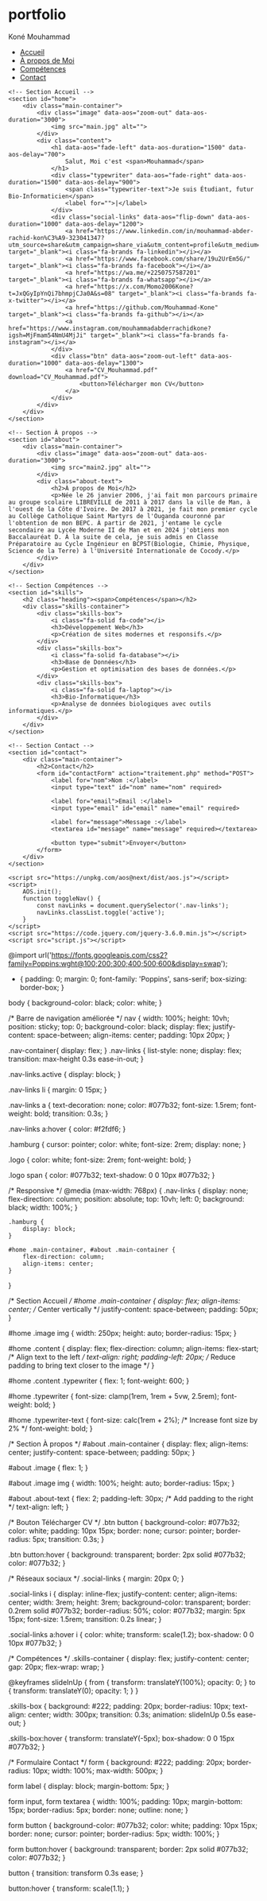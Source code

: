 # portfolio

<!DOCTYPE html>
<html lang="fr">
<head>
    <meta charset="UTF-8">
    <meta name="viewport" content="width=device-width, initial-scale=1.0">                                                         
    <link rel="stylesheet" href="https://cdnjs.cloudflare.com/ajax/libs/font-awesome/6.5.1/css/all.min.css">
    <link rel="stylesheet" href="https://unpkg.com/aos@next/dist/aos.css" />
    <link rel="stylesheet" href="style.css">
    <title>Mouhammad Portfolio</title>
</head>
<body>
    <!-- Barre de navigation -->
    <nav>
        <div class="nav-container">
            <div class="logo" data-aos="zoom-in" data-aos-duration="1500">
                Koné <span>Mouhammad</span>
            </div>
            <ul class="nav-links">
                <li><a href="#home">Accueil</a></li>
                <li><a href="#about">À propos de Moi</a></li>
                <li><a href="#skills">Compétences</a></li>
                <li><a href="#contact">Contact</a></li>
            </ul>
            <div class="hamburg" onclick="toggleNav()">
                <i class="fas fa-bars"></i>
            </div>
        </div>
    </nav>

    <!-- Section Accueil -->
    <section id="home">
        <div class="main-container">
            <div class="image" data-aos="zoom-out" data-aos-duration="3000">
                <img src="main.jpg" alt="">
            </div>
            <div class="content">
                <h1 data-aos="fade-left" data-aos-duration="1500" data-aos-delay="700">
                    Salut, Moi c'est <span>Mouhammad</span>
                </h1>
                <div class="typewriter" data-aos="fade-right" data-aos-duration="1500" data-aos-delay="900">
                    <span class="typewriter-text">Je suis Étudiant, futur Bio-Informaticien</span>
                    <label for="">|</label>
                </div>
                <div class="social-links" data-aos="flip-down" data-aos-duration="1000" data-aos-delay="1200">
                    <a href="https://www.linkedin.com/in/mouhammad-abder-rachid-kon%C3%A9-323041347?utm_source=share&utm_campaign=share_via&utm_content=profile&utm_medium=android_app" target="_blank"><i class="fa-brands fa-linkedin"></i></a>
                    <a href="https://www.facebook.com/share/19u2UrEm5G/" target="_blank"><i class="fa-brands fa-facebook"></i></a>
                    <a href="https://wa.me/+2250757587201" target="_blank"><i class="fa-brands fa-whatsapp"></i></a>
                    <a href="https://x.com/Momo2006Kone?t=JxQGyIpYnQi7bhmpjCJa0A&s=08" target="_blank"><i class="fa-brands fa-x-twitter"></i></a>
                    <a href="https://github.com/Mouhammad-Kone" target="_blank"><i class="fa-brands fa-github"></i></a>
                    <a href="https://www.instagram.com/mouhammadabderrachidkone?igsh=MjFmam54NmU4MjJi" target="_blank"><i class="fa-brands fa-instagram"></i></a>
                </div>
                <div class="btn" data-aos="zoom-out-left" data-aos-duration="1000" data-aos-delay="1300">
                    <a href="CV_Mouhammad.pdf" download="CV_Mouhammad.pdf">
                        <button>Télécharger mon CV</button>
                    </a>
                </div>
            </div>
        </div>
    </section>

    <!-- Section À propos -->
    <section id="about">
        <div class="main-container">
            <div class="image" data-aos="zoom-out" data-aos-duration="3000">
                <img src="main2.jpg" alt="">
            </div>
            <div class="about-text">
                <h2>À propos de Moi</h2>
                <p>Née le 26 janvier 2006, j'ai fait mon parcours primaire au groupe scolaire LIBREVILLE de 2011 à 2017 dans la ville de Man, à l'ouest de la Côte d'Ivoire. De 2017 à 2021, je fait mon premier cycle au Collège Catholique Saint Martyrs de l'Ouganda couronné par l'obtention de mon BEPC. À partir de 2021, j'entame le cycle secondaire au Lycée Moderne II de Man et en 2024 j'obtiens mon Baccalauréat D. À la suite de cela, je suis admis en Classe Préparatoire au Cycle Ingénieur en BCPST(Biologie, Chimie, Physique, Science de la Terre) à l'Université Internationale de Cocody.</p>
            </div>
        </div>
    </section>

    <!-- Section Compétences -->
    <section id="skills">
        <h2 class="heading"><span>Compétences</span></h2>
        <div class="skills-container">
            <div class="skills-box">
                <i class="fa-solid fa-code"></i>
                <h3>Développement Web</h3>
                <p>Création de sites modernes et responsifs.</p>
            </div>
            <div class="skills-box">
                <i class="fa-solid fa-database"></i>
                <h3>Base de Données</h3>
                <p>Gestion et optimisation des bases de données.</p>
            </div>
            <div class="skills-box">
                <i class="fa-solid fa-laptop"></i>
                <h3>Bio-Informatique</h3>
                <p>Analyse de données biologiques avec outils informatiques.</p>
            </div>
        </div>
    </section>

    <!-- Section Contact -->
    <section id="contact">
        <div class="main-container">
            <h2>Contact</h2>
            <form id="contactForm" action="traitement.php" method="POST">
                <label for="nom">Nom :</label>
                <input type="text" id="nom" name="nom" required>

                <label for="email">Email :</label>
                <input type="email" id="email" name="email" required>

                <label for="message">Message :</label>
                <textarea id="message" name="message" required></textarea>

                <button type="submit">Envoyer</button>
            </form>
        </div>
    </section>

    <script src="https://unpkg.com/aos@next/dist/aos.js"></script>
    <script>
        AOS.init();
        function toggleNav() {
            const navLinks = document.querySelector('.nav-links');
            navLinks.classList.toggle('active');
        }
    </script>
    <script src="https://code.jquery.com/jquery-3.6.0.min.js"></script>
    <script src="script.js"></script>
</body>
</html>



@import url('https://fonts.googleapis.com/css2?family=Poppins:wght@100;200;300;400;500;600&display=swap');

* {
    padding: 0;
    margin: 0;
    font-family: 'Poppins', sans-serif;
    box-sizing: border-box;
}

body {
    background-color: black;
    color: white;
}

/* Barre de navigation améliorée */
nav {
    width: 100%;
    height: 10vh;
    position: sticky;
    top: 0;
    background-color: black;
    display: flex;
    justify-content: space-between;
    align-items: center;
    padding: 10px 20px;
}

.nav-container{
    display: flex;
}
.nav-links {
    list-style: none;
    display: flex;
    transition: max-height 0.3s ease-in-out;
}

.nav-links.active {
    display: block;
}

.nav-links li {
    margin: 0 15px;
}

.nav-links a {
    text-decoration: none;
    color: #077b32;
    font-size: 1.5rem;
    font-weight: bold;
    transition: 0.3s;
}

.nav-links a:hover {
    color: #f2fdf6;
}

.hamburg {
    cursor: pointer;
    color: white;
    font-size: 2rem;
    display: none;
}

.logo {
    color: white;
    font-size: 2rem;
    font-weight: bold;
}

.logo span {
    color: #077b32;
    text-shadow: 0 0 10px #077b32;
}

/* Responsive */
@media (max-width: 768px) {
    .nav-links {
        display: none;
        flex-direction: column;
        position: absolute;
        top: 10vh;
        left: 0;
        background: black;
        width: 100%;
    }

    .hamburg {
        display: block;
    }

    #home .main-container, #about .main-container {
        flex-direction: column;
        align-items: center;
    }
}

/* Section Accueil */
#home .main-container {
    display: flex;
    align-items: center; /* Center vertically */
    justify-content: space-between;
    padding: 50px;
}

#home .image img {
    width: 250px;
    height: auto;
    border-radius: 15px;
}

#home .content {
    display: flex;
    flex-direction: column;
    align-items: flex-start; /* Align text to the left */
    text-align: right;
    padding-left: 20px; /* Reduce padding to bring text closer to the image */
}

#home .content .typewriter {
    flex: 1;
    font-weight: 600;
}

#home .typewriter {
    font-size: clamp(1rem, 1rem + 5vw, 2.5rem);
    font-weight: bold;
}

#home .typewriter-text {
    font-size: calc(1rem + 2%); /* Increase font size by 2% */
    font-weight: bold;
}

/* Section À propos */
#about .main-container {
    display: flex;
    align-items: center;
    justify-content: space-between;
    padding: 50px;
}

#about .image {
    flex: 1;
}

#about .image img {
    width: 100%;
    height: auto;
    border-radius: 15px;
}

#about .about-text {
    flex: 2;
    padding-left: 30px; /* Add padding to the right */
    text-align: left;
}

/* Bouton Télécharger CV */
.btn button {
    background-color: #077b32;
    color: white;
    padding: 10px 15px;
    border: none;
    cursor: pointer;
    border-radius: 5px;
    transition: 0.3s;
}

.btn button:hover {
    background: transparent;
    border: 2px solid #077b32;
    color: #077b32;
}

/* Réseaux sociaux */
.social-links {
    margin: 20px 0;
}

.social-links i {
    display: inline-flex;
    justify-content: center;
    align-items: center;
    width: 3rem;
    height: 3rem;
    background-color: transparent;
    border: 0.2rem solid #077b32;
    border-radius: 50%;
    color: #077b32;
    margin: 5px 15px;
    font-size: 1.5rem;
    transition: 0.2s linear;
}

.social-links a:hover i {
    color: white;
    transform: scale(1.2);
    box-shadow: 0 0 10px #077b32;
}

/* Compétences */
.skills-container {
    display: flex;
    justify-content: center;
    gap: 20px;
    flex-wrap: wrap;
}

@keyframes slideInUp {
    from {
        transform: translateY(100%);
        opacity: 0;
    }
    to {
        transform: translateY(0);
        opacity: 1;
    }
}

.skills-box {
    background: #222;
    padding: 20px;
    border-radius: 10px;
    text-align: center;
    width: 300px;
    transition: 0.3s;
    animation: slideInUp 0.5s ease-out;
}

.skills-box:hover {
    transform: translateY(-5px);
    box-shadow: 0 0 15px #077b32;
}

/* Formulaire Contact */
form {
    background: #222;
    padding: 20px;
    border-radius: 10px;
    width: 100%;
    max-width: 500px;
}

form label {
    display: block;
    margin-bottom: 5px;
}

form input, form textarea {
    width: 100%;
    padding: 10px;
    margin-bottom: 15px;
    border-radius: 5px;
    border: none;
    outline: none;
}

form button {
    background-color: #077b32;
    color: white;
    padding: 10px 15px;
    border: none;
    cursor: pointer;
    border-radius: 5px;
    width: 100%;
}

form button:hover {
    background: transparent;
    border: 2px solid #077b32;
    color: #077b32;
}

button {
    transition: transform 0.3s ease;
}

button:hover {
    transform: scale(1.1);
}
